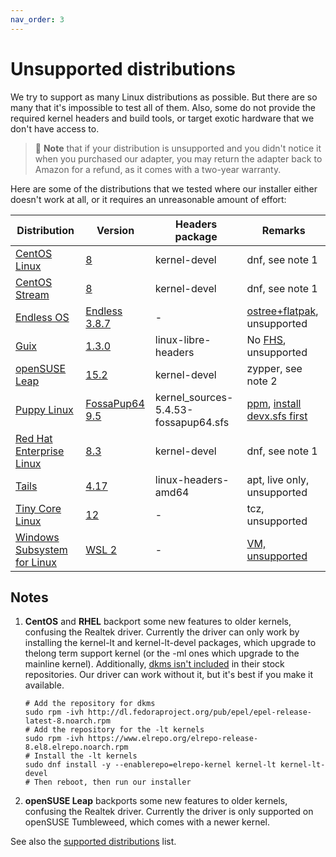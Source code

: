 ```yaml
---
nav_order: 3
---
```


# Unsupported distributions

We try to support as many Linux distributions as possible. But there are so many that it's impossible to test all of them. Also, some do not provide the required kernel headers and build tools, or target exotic hardware that we don't have access to.

> 📝 **Note** that if your distribution is unsupported and you didn't notice it when you purchased our adapter, you may return the adapter back to Amazon for a refund, as it comes with a two-year warranty.

Here are some of the distributions that we tested where our installer either doesn't work at all, or it requires an unreasonable amount of effort:

| Distribution | Version | Headers package | Remarks |
|---|---|---|---|
| [CentOS Linux](https://www.centos.org) | [8](http://ftp.ntua.gr/pub/linux/centos/8.3.2011/isos/x86_64/CentOS-8.3.2011-x86_64-boot.iso) | kernel-devel | dnf, see note 1 |
| [CentOS Stream](https://www.centos.org) | [8](http://ftp.ntua.gr/pub/linux/centos/8-stream/isos/x86_64/CentOS-Stream-8-x86_64-20210415-boot.iso) | kernel-devel | dnf, see note 1 |
| [Endless OS](https://endlessos.com) | [Endless 3.8.7](eos-eos3.8-amd64-amd64.201005-194955.base.iso) | - | [ostree+flatpak](https://support.endlessos.org/en/help-center/How-can-I-add-tools-like-GCC-on-EOS), unsupported |
| [Guix](https://guix.gnu.org) | [1.3.0](https://ftp.gnu.org/gnu/guix/guix-system-vm-image-1.3.0.x86_64-linux.qcow2) | linux-libre-headers | No [FHS](https://en.wikipedia.org/wiki/Filesystem_Hierarchy_Standard), unsupported |
| [openSUSE Leap](https://www.opensuse.org) | [15.2](http://mirrors.netix.net/opensuse/distribution/leap/15.2/iso/openSUSE-Leap-15.2-NET-x86_64.iso) | kernel-devel | zypper, see note 2 |
| [Puppy Linux](http://puppylinux.com) | [FossaPup64 9.5](http://distro.ibiblio.org/puppylinux/puppy-fossa/fossapup64-9.5.iso) | kernel_sources-5.4.53-fossapup64.sfs | [ppm](http://wikka.puppylinux.com/PPM), [install devx.sfs first](https://oldforum.puppylinux.com/viewtopic.php?p=1033265&sid=82cf31e93c2ecd321ca75b610b794ced) |
| [Red Hat Enterprise Linux](https://www.redhat.com) | [8.3](https://access.cdn.redhat.com/content/origin/files/sha256/1b/1b73ebfebd1f9424c806032168873b067259d8b29f4e9d39ae0e4009cce49b93/rhel-8.3-x86_64-boot.iso) | kernel-devel | dnf, see note 1 |
| [Tails](https://tails.boum.org) | [4.17](https://tails.jason-m.net/tails/stable/tails-amd64-4.17/tails-amd64-4.17.iso) | linux-headers-amd64 | apt, live only, unsupported<!--doable with init=/bin/bash--> |
| [Tiny Core Linux](http://www.tinycorelinux.net/) | [12](http://www.tinycorelinux.net/12.x/x86/release/CorePlus-current.iso) | - | tcz, unsupported |
| [Windows Subsystem for Linux](https://docs.microsoft.com/en-us/windows/wsl/install) | [WSL 2](https://docs.microsoft.com/en-us/windows/wsl/install) | - | [VM, unsupported](https://github.com/microsoft/WSL/issues/7400) |

## Notes

1. **CentOS**  and **RHEL** backport some new features to older kernels, confusing the Realtek driver. Currently the driver can only work by installing the kernel-lt and kernel-lt-devel packages, which upgrade to thelong term support kernel (or the -ml ones which upgrade to the mainline kernel). Additionally, [dkms isn't included](https://access.redhat.com/solutions/1132653) in their stock repositories. Our driver can work without it, but it's best if you make it available.

    ```shell
    # Add the repository for dkms
    sudo rpm -ivh http://dl.fedoraproject.org/pub/epel/epel-release-latest-8.noarch.rpm
    # Add the repository for the -lt kernels
    sudo rpm -ivh https://www.elrepo.org/elrepo-release-8.el8.elrepo.noarch.rpm
    # Install the -lt kernels
    sudo dnf install -y --enablerepo=elrepo-kernel kernel-lt kernel-lt-devel
    # Then reboot, then run our installer
    ```

2. **openSUSE Leap** backports some new features to older kernels, confusing the Realtek driver. Currently the driver is only supported on openSUSE Tumbleweed, which comes with a newer kernel.

See also the [supported distributions](../supported-distributions/) list.

